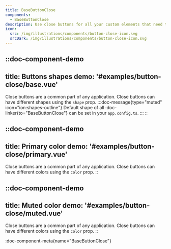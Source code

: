 ```yaml
---
title: BaseButtonClose
components:
  - BaseButtonClose
description: Use close buttons for all your custom elements that need to have a close handle, like for modals, dialogs and alerts.
icon:
  src: /img/illustrations/components/button-close-icon.svg
  srcDark: /img/illustrations/components/button-close-icon.svg
---
```



::doc-component-demo
---
title: Buttons shapes
demo: '#examples/button-close/base.vue'
---
Close buttons are a common part of any application. Close buttons can have different shapes using the `shape` prop.
:::doc-message{type="muted" icon="ion:shapes-outline"}
Default shape of all :doc-linker{to="BaseButtonClose"} can be set in your `app.config.ts`.
:::
::

::doc-component-demo
---
title: Primary color
demo: '#examples/button-close/primary.vue'
---
Close buttons are a common part of any application. Close buttons can have different colors using the `color` prop.
::



::doc-component-demo
---
title: Muted color
demo: '#examples/button-close/muted.vue'
---
Close buttons are a common part of any application. Close buttons can have different colors using the `color` prop.
::


:doc-component-meta{name="BaseButtonClose"}